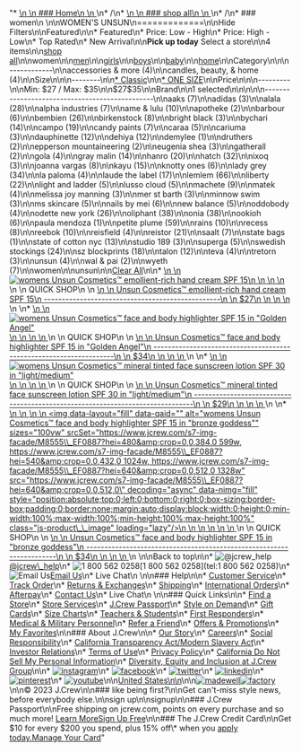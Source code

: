 "*   [\n    \n    ### Home\n    \n    ](/)\n*   /\n*   [\n    \n    ### shop all\n    \n    ](/all)\n*   /\n*   ### women\n    \n\nWOMEN'S UNSUN\n=============\n\nHide Filters\n\nFeatured\n\n*   Featured\n*   Price: Low - High\n*   Price: High - Low\n*   Top Rated\n*   New Arrival\n\n**Pick up today** Select a store\n\n4 items\n\n[shop all](/all/?crawl=no)\n\nwomen\n\n[men](/all/mens?crawl=no)\n\n[girls](/all/girls?crawl=no)\n\n[boys](/all/boys?crawl=no)\n\n[baby](/all/baby?crawl=no)\n\n[home](/all/home?crawl=no)\n\nCategory\n\n\n------------\n\n[](/all/womens?sub-categories=womens-shopall-accessoriesAndMore&brand=UNSUN&crawl=no)accessories & more (4)\n\n[](/all/womens?sub-categories=womens-shopall-home&brand=UNSUN&crawl=no)candles, beauty, & home (4)\n\nSize\n\n\n--------\n\n[*   Classic](/all/womens?brand=UNSUN&crawl=no&fit=Classic)\n\n[*   ONE SIZE](/all/womens?brand=UNSUN&crawl=no&size=ONE%20SIZE)\n\nPrice\n\n\n---------\n\nMin: $27 / Max: $35\n\n$27$35\n\nBrand\n\n1 selected[](/all/womens?crawl=no)\n\n\n\n\n-----------------------------------------------\n\n[](/all/womens?brand=AAKS,UNSUN&crawl=no)aaks (7)\n\n[](/all/womens?brand=ADIDAS,UNSUN&crawl=no)adidas (3)\n\n[](/all/womens?brand=ALALA,UNSUN&crawl=no)alala (28)\n\n[](/all/womens?brand=ALPHA%20INDUSTRIES,UNSUN&crawl=no)alpha industries (7)\n\n[](/all/womens?brand=AME%20%26%20LULU,UNSUN&crawl=no)ame & lulu (10)\n\n[](/all/womens?brand=APOTHEKE,UNSUN&crawl=no)apotheke (2)\n\n[](/all/womens?brand=BARBOUR,UNSUN&crawl=no)barbour (6)\n\n[](/all/womens?brand=BEMBIEN,UNSUN&crawl=no)bembien (26)\n\n[](/all/womens?brand=Birkenstock,UNSUN&crawl=no)birkenstock (8)\n\n[](/all/womens?brand=BRIGHT%20BLACK,UNSUN&crawl=no)bright black (3)\n\n[](/all/womens?brand=BYCHARI,UNSUN&crawl=no)bychari (14)\n\n[](/all/womens?brand=CAMPO,UNSUN&crawl=no)campo (19)\n\n[](/all/womens?brand=CANDY%20PAINTS,UNSUN&crawl=no)candy paints (7)\n\n[](/all/womens?brand=CARAA,UNSUN&crawl=no)caraa (5)\n\n[](/all/womens?brand=CARIUMA,UNSUN&crawl=no)cariuma (3)\n\n[](/all/womens?brand=DAUPHINETTE,UNSUN&crawl=no)dauphinette (12)\n\n[](/all/womens?brand=DEHIYA,UNSUN&crawl=no)dehiya (12)\n\n[](/all/womens?brand=DEMYLEE,UNSUN&crawl=no)demylee (1)\n\n[](/all/womens?brand=DRUTHERS,UNSUN&crawl=no)druthers (2)\n\n[](/all/womens?brand=EPPERSON%20MOUNTAINEERING,UNSUN&crawl=no)epperson mountaineering (2)\n\n[](/all/womens?brand=EUGENIA%20SHEA,UNSUN&crawl=no)eugenia shea (3)\n\n[](/all/womens?brand=GATHERALL,UNSUN&crawl=no)gatherall (2)\n\n[](/all/womens?brand=GOLA,UNSUN&crawl=no)gola (4)\n\n[](/all/womens?brand=GRAY%20MALIN,UNSUN&crawl=no)gray malin (14)\n\n[](/all/womens?brand=HANRO,UNSUN&crawl=no)hanro (20)\n\n[](/all/womens?brand=HATCH,UNSUN&crawl=no)hatch (32)\n\n[](/all/womens?brand=IXOQ,UNSUN&crawl=no)ixoq (3)\n\n[](/all/womens?brand=JOANNA%20VARGAS,UNSUN&crawl=no)joanna vargas (8)\n\n[](/all/womens?brand=KAYU,UNSUN&crawl=no)kayu (15)\n\n[](/all/womens?brand=KNOTTY%20ONES,UNSUN&crawl=no)knotty ones (6)\n\n[](/all/womens?brand=LADY%20GREY,UNSUN&crawl=no)lady grey (34)\n\n[](/all/womens?brand=LA%20PALOMA,UNSUN&crawl=no)la paloma (4)\n\n[](/all/womens?brand=LAUDE%20THE%20LABEL,UNSUN&crawl=no)laude the label (17)\n\n[](/all/womens?brand=LEMLEM,UNSUN&crawl=no)lemlem (66)\n\n[](/all/womens?brand=LIBERTY,UNSUN&crawl=no)liberty (22)\n\n[](/all/womens?brand=LIGHT%20AND%20LADDER,UNSUN&crawl=no)light and ladder (5)\n\n[](/all/womens?brand=LUSSO%20CLOUD,UNSUN&crawl=no)lusso cloud (5)\n\n[](/all/womens?brand=MACHETE,UNSUN&crawl=no)machete (9)\n\n[](/all/womens?brand=MATEK,UNSUN&crawl=no)matek (4)\n\n[](/all/womens?brand=MELISSA%20JOY%20MANNING,UNSUN&crawl=no)melissa joy manning (3)\n\n[](/all/womens?brand=MER%20ST%20BARTH,UNSUN&crawl=no)mer st barth (3)\n\n[](/all/womens?brand=MINNOW%20SWIM,UNSUN&crawl=no)minnow swim (3)\n\n[](/all/womens?brand=MS%20SKINCARE,UNSUN&crawl=no)ms skincare (5)\n\n[](/all/womens?brand=NAILS%20BY%20MEI,UNSUN&crawl=no)nails by mei (6)\n\n[](/all/womens?brand=NEW%20BALANCE,UNSUN&crawl=no)new balance (5)\n\n[](/all/womens?brand=ODDOBODY,UNSUN&crawl=no)oddobody (4)\n\n[](/all/womens?brand=ODETTE%20NEW%20YORK,UNSUN&crawl=no)odette new york (26)\n\n[](/all/womens?brand=OLIPHANT,UNSUN&crawl=no)oliphant (38)\n\n[](/all/womens?brand=ONIA,UNSUN&crawl=no)onia (38)\n\n[](/all/womens?brand=OOKIOH,UNSUN&crawl=no)ookioh (6)\n\n[](/all/womens?brand=PAULA%20MENDOZA,UNSUN&crawl=no)paula mendoza (1)\n\n[](/all/womens?brand=PETITE%20PLUME,UNSUN&crawl=no)petite plume (59)\n\n[](/all/womens?brand=RAINS,UNSUN&crawl=no)rains (10)\n\n[](/all/womens?brand=RECESS,UNSUN&crawl=no)recess (8)\n\n[](/all/womens?brand=REEBOK,UNSUN&crawl=no)reebok (10)\n\n[](/all/womens?brand=REISFIELD,UNSUN&crawl=no)reisfield (4)\n\n[](/all/womens?brand=REISTOR,UNSUN&crawl=no)reistor (21)\n\n[](/all/womens?brand=SAALT,UNSUN&crawl=no)saalt (7)\n\n[](/all/womens?brand=STATE%20BAGS,UNSUN&crawl=no)state bags (1)\n\n[](/all/womens?brand=STATE%20OF%20COTTON%20NYC,UNSUN&crawl=no)state of cotton nyc (13)\n\n[](/all/womens?brand=STUDIO%20189,UNSUN&crawl=no)studio 189 (3)\n\n[](/all/womens?brand=SUPERGA,UNSUN&crawl=no)superga (5)\n\n[](/all/womens?brand=SWEDISH%20STOCKINGS,UNSUN&crawl=no)swedish stockings (24)\n\n[](/all/womens?brand=SZ%20BLOCKPRINTS,UNSUN&crawl=no)sz blockprints (18)\n\n[](/all/womens?brand=TALON,UNSUN&crawl=no)talon (12)\n\n[](/all/womens?brand=TEVA,UNSUN&crawl=no)teva (4)\n\n[](/all/womens?brand=TRETORN,UNSUN&crawl=no)tretorn (3)\n\n[](/all/womens?crawl=no)unsun (4)\n\n[](/all/womens?brand=UNSUN,WAL%20%26%20PAI&crawl=no)wal & pai (2)\n\n[](/all/womens?brand=UNSUN,WYETH&crawl=no)wyeth (7)\n\nwomen[](/all/?crawl=no)\n\nunsun[](/all/womens?crawl=no)\n\n[Clear All](/all/?crawl=no)\n\n*   [\n    \n    ![womens Unsun Cosmetics™ emollient-rich hand cream SPF 15](https://www.jcrew.com/s7-img-facade/M8662_WC6066?hei=640&crop=0,0,512,0)\n    \n    \n    \n    ](/p/womens/categories/accessories/home/beauty/unsun-cosmetics-emollient-rich-hand-cream-spf-15/M8662?display=standard&fit=Classic&color_name=white&colorProductCode=M8662)\n    \n    QUICK SHOP\n    \n    [\n    \n    Unsun Cosmetics™ emollient-rich hand cream SPF 15\n    -------------------------------------------------\n    \n    $27\n    \n    \n    \n    ](/p/womens/categories/accessories/home/beauty/unsun-cosmetics-emollient-rich-hand-cream-spf-15/M8662?display=standard&fit=Classic&color_name=white&colorProductCode=M8662)\n    \n*   [\n    \n    ![womens Unsun Cosmetics™ face and body highlighter SPF 15 in \"Golden Angel\"](https://www.jcrew.com/s7-img-facade/M8554_EC7246?hei=640&crop=0,0,512,0)\n    \n    \n    \n    ](/p/womens/categories/accessories/home/beauty/unsun-cosmetics-face-and-body-highlighter-spf-15-in-golden-angel/M8554?display=standard&fit=Classic&color_name=gold&colorProductCode=M8554)\n    \n    QUICK SHOP\n    \n    [\n    \n    Unsun Cosmetics™ face and body highlighter SPF 15 in \"Golden Angel\"\n    -------------------------------------------------------------------\n    \n    $34\n    \n    \n    \n    ](/p/womens/categories/accessories/home/beauty/unsun-cosmetics-face-and-body-highlighter-spf-15-in-golden-angel/M8554?display=standard&fit=Classic&color_name=gold&colorProductCode=M8554)\n    \n*   [\n    \n    ![womens Unsun Cosmetics™ mineral tinted face sunscreen lotion SPF 30 in \"light/medium\"](https://www.jcrew.com/s7-img-facade/M8663_BR0968?hei=640&crop=0,0,512,0)\n    \n    \n    \n    ](/p/womens/categories/accessories/home/beauty/unsun-cosmetics-mineral-tinted-face-sunscreen-lotion-spf-30-in-lightmedium/M8663?display=standard&fit=Classic&color_name=natural&colorProductCode=M8663)\n    \n    QUICK SHOP\n    \n    [\n    \n    Unsun Cosmetics™ mineral tinted face sunscreen lotion SPF 30 in \"light/medium\"\n    ------------------------------------------------------------------------------\n    \n    $29\n    \n    \n    \n    ](/p/womens/categories/accessories/home/beauty/unsun-cosmetics-mineral-tinted-face-sunscreen-lotion-spf-30-in-lightmedium/M8663?display=standard&fit=Classic&color_name=natural&colorProductCode=M8663)\n    \n*   [\n    \n    ![womens Unsun Cosmetics™ face and body highlighter SPF 15 in \"bronze goddess\"](data:image/gif;base64,R0lGODlhAQABAIAAAAAAAP///yH5BAEAAAAALAAAAAABAAEAAAIBRAA7)\n    \n    <img data-layout=\"fill\" data-qaid=\"\" alt=\"womens Unsun Cosmetics™ face and body highlighter SPF 15 in &quot;bronze goddess&quot;\" sizes=\"100vw\" srcSet=\"https://www.jcrew.com/s7-img-facade/M8555\\_EF0887?hei=480&amp;crop=0,0,384,0 599w, https://www.jcrew.com/s7-img-facade/M8555\\_EF0887?hei=540&amp;crop=0,0,432,0 1024w, https://www.jcrew.com/s7-img-facade/M8555\\_EF0887?hei=640&amp;crop=0,0,512,0 1328w\" src=\"https://www.jcrew.com/s7-img-facade/M8555\\_EF0887?hei=640&amp;crop=0,0,512,0\" decoding=\"async\" data-nimg=\"fill\" style=\"position:absolute;top:0;left:0;bottom:0;right:0;box-sizing:border-box;padding:0;border:none;margin:auto;display:block;width:0;height:0;min-width:100%;max-width:100%;min-height:100%;max-height:100%\" class=\"js-product\\_\\_image\" loading=\"lazy\"/>\n    \n    \n    \n    \n    \n    ](/p/womens/categories/accessories/home/beauty/unsun-cosmetics-face-and-body-highlighter-spf-15-in-bronze-goddess/M8555?display=standard&fit=Classic&color_name=bronze&colorProductCode=M8555)\n    \n    QUICK SHOP\n    \n    [\n    \n    Unsun Cosmetics™ face and body highlighter SPF 15 in \"bronze goddess\"\n    ---------------------------------------------------------------------\n    \n    $34\n    \n    \n    \n    ](/p/womens/categories/accessories/home/beauty/unsun-cosmetics-face-and-body-highlighter-spf-15-in-bronze-goddess/M8555?display=standard&fit=Classic&color_name=bronze&colorProductCode=M8555)\n    \n\nBack to top\n\n*   ![@jcrew_help](/next-static/images/sidecar-modules/footer/twitter-2.svg)[@jcrew\\_help](https://twitter.com/jcrew_help)\n*   ![1 800 562 0258](/next-static/images/sidecar-modules/footer/phone-2.svg)[1 800 562 0258](tel:1 800 562 0258)\n*   ![Email Us](/next-static/images/sidecar-modules/footer/email.svg)[Email Us](mailto:help@jcrew.com)\n*   Live Chat\n    \n\n### Help\n\n*   [Customer Service](/help/customer-service)\n*   [Track Order](/help/order-status)\n*   [Returns & Exchanges](/help/returns-exchanges)\n*   [Shipping](/help/shipping-handling)\n*   [International Orders](/help/international-orders)\n*   [Afterpay](/afterpay-faq)\n*   [Contact Us](/help/contact-us)\n*   Live Chat\n    \n\n### Quick Links\n\n*   [Find a Store](https://stores.jcrew.com/search)\n*   [Store Services](/s/store-services)\n*   [J.Crew Passport](/s/rewards)\n*   [Style on Demand](/s/style-on-demand)\n*   [Gift Cards](/help/gift-card)\n*   [Size Charts](/r/size-charts)\n*   [Teachers & Students](/s/teacher-student-discount)\n*   [First Responders](/s/military-medical-first-responder-discount)\n*   [Medical & Military Personnel](/s/military-medical-first-responder-discount)\n*   [Refer a Friend](/share)\n*   [Offers & Promotions](/best-deals)\n*   [My Favorites](/favorites)\n\n### About J.Crew\n\n*   [Our Story](/s/aboutus)\n*   [Careers](https://jobs.jcrew.com)\n*   [Social Responsibility](/s/corporate-responsibility)\n*   [California Transparency Act/Modern Slavery Act](/s/CSR-california-transparency-act)\n*   [Investor Relations](https://investors.jcrew.com)\n*   [Terms of Use](/help/terms-of-use)\n*   [Privacy Policy](/help/privacy-policy)\n*   [California Do Not Sell My Personal Information](https://jcrew.clarip.com/dsr/create?brand=jcrew&type=3)\n*   [Diversity, Equity and Inclusion at J.Crew Group](/s/diversity-equity-inclusion)\n\n*   [![instagram](/next-static/images/sidecar-modules/footer/instagram-2.svg)](http://instagram.com/jcrew)\n*   [![facebook](/next-static/images/sidecar-modules/footer/facebook-2.svg)](https://www.facebook.com/jcrew)\n*   [![twitter](/next-static/images/sidecar-modules/footer/twitter-2.svg)](https://twitter.com/jcrew)\n*   [![linkedin](/next-static/images/sidecar-modules/footer/linkedin.svg)](https://www.linkedin.com/company/j-crew)\n*   [![pinterest](/next-static/images/sidecar-modules/footer/pinterest-2.svg)](http://pinterest.com/jcrew/)\n*   [![youtube](/next-static/images/sidecar-modules/footer/youtube-2.svg)](http://www.youtube.com/user/jcrewinsider)\n\n[United States\n\n](/r/context-chooser)\n\n[![madewell](/next-static/images/sidecar-modules/footer/madewell.svg)](https://www.madewell.com)[![factory](/next-static/images/sidecar-modules/navigation/jcrew-factory-logo-black.svg)](https://factory.jcrew.com)\n\n© 2023 J.Crew\n\n### like being first?\n\nGet can't-miss style news, before everybody else.\n\nsign up\n\nsignup\n\n### J.Crew Passport\n\nFree shipping on jcrew.com, points on every purchase and so much more! [Learn More](/s/rewards)[Sign Up Free](/?register=true)\n\n### The J.Crew Credit Card\n\nGet $10 for every $200 you spend, plus 15% off\\* when you [apply today.](/s/credit-card)[Manage Your Card](https://d.comenity.net/jcrew/)"